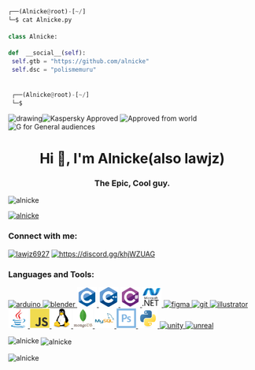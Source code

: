 <div align="center">

</div>

```python
┌──(Alnicke@root)-[~/]
└─$ cat Alnicke.py

class Alnicke:

def  __social__(self):
 self.gtb = "https://github.com/alnicke"
 self.dsc = "polismemuru"

  
 ┌──(Alnicke@root)-[~/]
 └─$
```

<img src="https://user-images.githubusercontent.com/60744119/158351334-22bf6eb0-4e6c-4fe9-8883-56dde9f4dc34.jpg" alt="drawing" width="200" style="max-width: 100%;"><img height="90" src="https://github-production-user-asset-6210df.s3.amazonaws.com/49472785/265229961-3ae21cac-d682-4227-ac90-e4526ffd2e1f.png" alt="Kaspersky Approved" title="Kaspersky Approved"/> <img src="https://www.esrb.org/wp-content/uploads/2019/05/E.svg" alt="Approved from world" title="Approved from world"/> <img height="90" src="https://upload.wikimedia.org/wikipedia/commons/2/2c/MPA_G_RATING_%28block%29.svg" alt="G for General audiences" title="G for General audiences"/>


<h1 align="center">Hi 👋, I'm Alnicke(also lawjz)</h1>
<h3 align="center">The Epic, Cool guy.</h3>

<p align="left"> <img src="https://komarev.com/ghpvc/?username=alnicke&label=Profile%20views&color=0e75b6&style=flat" alt="alnicke" /> </p>

<p align="left"> <a href="https://github.com/ryo-ma/github-profile-trophy"><img src="https://github-profile-trophy.vercel.app/?username=alnicke" alt="alnicke" /></a> </p>

<h3 align="left">Connect with me:</h3>
<p align="left">
<a href="https://www.youtube.com/c/lawjz6927" target="blank"><img align="center" src="https://raw.githubusercontent.com/rahuldkjain/github-profile-readme-generator/master/src/images/icons/Social/youtube.svg" alt="lawjz6927" height="30" width="40" /></a>
<a href="https://discord.gg/https://discord.gg/khjWZUAG" target="blank"><img align="center" src="https://raw.githubusercontent.com/rahuldkjain/github-profile-readme-generator/master/src/images/icons/Social/discord.svg" alt="https://discord.gg/khjWZUAG" height="30" width="40" /></a>
</p>

<h3 align="left">Languages and Tools:</h3>
<p align="left"> <a href="https://www.arduino.cc/" target="_blank" rel="noreferrer"> <img src="https://cdn.worldvectorlogo.com/logos/arduino-1.svg" alt="arduino" width="40" height="40"/> </a> <a href="https://www.blender.org/" target="_blank" rel="noreferrer"> <img src="https://download.blender.org/branding/community/blender_community_badge_white.svg" alt="blender" width="40" height="40"/> </a> <a href="https://www.cprogramming.com/" target="_blank" rel="noreferrer"> <img src="https://raw.githubusercontent.com/devicons/devicon/master/icons/c/c-original.svg" alt="c" width="40" height="40"/> </a> <a href="https://www.w3schools.com/cpp/" target="_blank" rel="noreferrer"> <img src="https://raw.githubusercontent.com/devicons/devicon/master/icons/cplusplus/cplusplus-original.svg" alt="cplusplus" width="40" height="40"/> </a> <a href="https://www.w3schools.com/cs/" target="_blank" rel="noreferrer"> <img src="https://raw.githubusercontent.com/devicons/devicon/master/icons/csharp/csharp-original.svg" alt="csharp" width="40" height="40"/> </a> <a href="https://dotnet.microsoft.com/" target="_blank" rel="noreferrer"> <img src="https://raw.githubusercontent.com/devicons/devicon/master/icons/dot-net/dot-net-original-wordmark.svg" alt="dotnet" width="40" height="40"/> </a> <a href="https://www.figma.com/" target="_blank" rel="noreferrer"> <img src="https://www.vectorlogo.zone/logos/figma/figma-icon.svg" alt="figma" width="40" height="40"/> </a> <a href="https://git-scm.com/" target="_blank" rel="noreferrer"> <img src="https://www.vectorlogo.zone/logos/git-scm/git-scm-icon.svg" alt="git" width="40" height="40"/> </a> <a href="https://www.adobe.com/in/products/illustrator.html" target="_blank" rel="noreferrer"> <img src="https://www.vectorlogo.zone/logos/adobe_illustrator/adobe_illustrator-icon.svg" alt="illustrator" width="40" height="40"/> </a> <a href="https://www.java.com" target="_blank" rel="noreferrer"> <img src="https://raw.githubusercontent.com/devicons/devicon/master/icons/java/java-original.svg" alt="java" width="40" height="40"/> </a> <a href="https://developer.mozilla.org/en-US/docs/Web/JavaScript" target="_blank" rel="noreferrer"> <img src="https://raw.githubusercontent.com/devicons/devicon/master/icons/javascript/javascript-original.svg" alt="javascript" width="40" height="40"/> </a> <a href="https://www.linux.org/" target="_blank" rel="noreferrer"> <img src="https://raw.githubusercontent.com/devicons/devicon/master/icons/linux/linux-original.svg" alt="linux" width="40" height="40"/> </a> <a href="https://www.mongodb.com/" target="_blank" rel="noreferrer"> <img src="https://raw.githubusercontent.com/devicons/devicon/master/icons/mongodb/mongodb-original-wordmark.svg" alt="mongodb" width="40" height="40"/> </a> <a href="https://www.mysql.com/" target="_blank" rel="noreferrer"> <img src="https://raw.githubusercontent.com/devicons/devicon/master/icons/mysql/mysql-original-wordmark.svg" alt="mysql" width="40" height="40"/> </a> <a href="https://www.photoshop.com/en" target="_blank" rel="noreferrer"> <img src="https://raw.githubusercontent.com/devicons/devicon/master/icons/photoshop/photoshop-line.svg" alt="photoshop" width="40" height="40"/> </a> <a href="https://www.python.org" target="_blank" rel="noreferrer"> <img src="https://raw.githubusercontent.com/devicons/devicon/master/icons/python/python-original.svg" alt="python" width="40" height="40"/> </a> <a href="https://unity.com/" target="_blank" rel="noreferrer"> <img src="https://www.vectorlogo.zone/logos/unity3d/unity3d-icon.svg" alt="unity" width="40" height="40"/> </a> <a href="https://unrealengine.com/" target="_blank" rel="noreferrer"> <img src="https://raw.githubusercontent.com/kenangundogan/fontisto/036b7eca71aab1bef8e6a0518f7329f13ed62f6b/icons/svg/brand/unreal-engine.svg" alt="unreal" width="40" height="40"/> </a> </p>

<p><img align="left" src="https://github-readme-stats.vercel.app/api/top-langs?username=alnicke&show_icons=true&locale=en&layout=compact" alt="alnicke" /></p>

<p>&nbsp;<img align="center" src="https://github-readme-stats.vercel.app/api?username=alnicke&show_icons=true&locale=en" alt="alnicke" /></p>

<p><img align="center" src="https://github-readme-streak-stats.herokuapp.com/?user=alnicke&" alt="alnicke" /></p>

